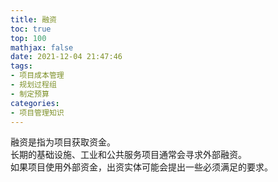 ```yaml
---
title: 融资
toc: true
top: 100
mathjax: false
date: 2021-12-04 21:47:46
tags:
- 项目成本管理
- 规划过程组
- 制定预算
categories:
- 项目管理知识
---
```

融资是指为项目获取资金。  
长期的基础设施、工业和公共服务项目通常会寻求外部融资。  
如果项目使用外部资金，出资实体可能会提出一些必须满足的要求。
